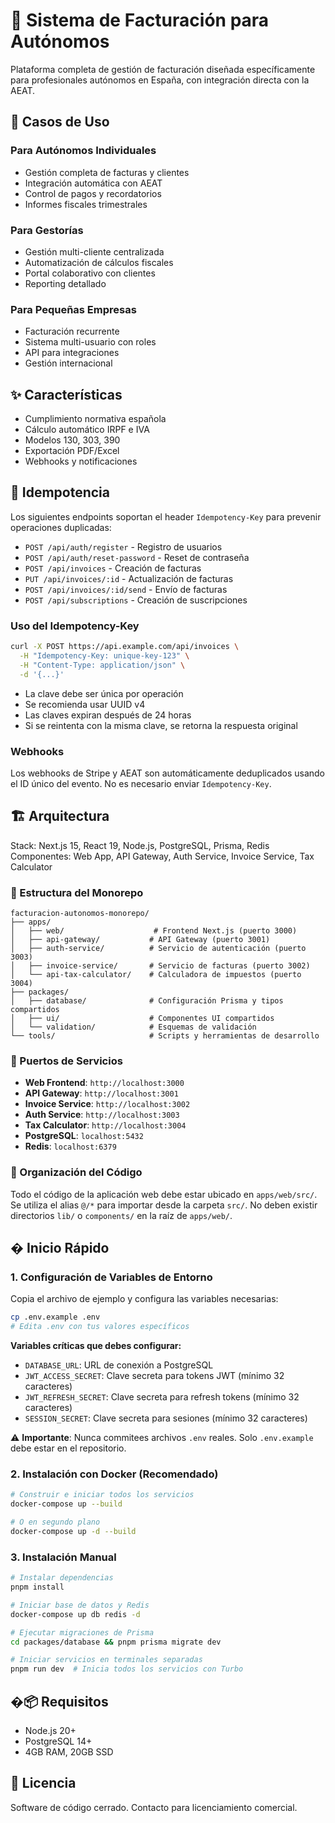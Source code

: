 # 💼 Sistema de Facturación para Autónomos

Plataforma completa de gestión de facturación diseñada específicamente para profesionales autónomos en España, con integración directa con la AEAT.

## 🎯 Casos de Uso

### Para Autónomos Individuales

- Gestión completa de facturas y clientes
- Integración automática con AEAT
- Control de pagos y recordatorios
- Informes fiscales trimestrales

### Para Gestorías

- Gestión multi-cliente centralizada
- Automatización de cálculos fiscales
- Portal colaborativo con clientes
- Reporting detallado

### Para Pequeñas Empresas

- Facturación recurrente
- Sistema multi-usuario con roles
- API para integraciones
- Gestión internacional

## ✨ Características

- Cumplimiento normativa española
- Cálculo automático IRPF e IVA
- Modelos 130, 303, 390
- Exportación PDF/Excel
- Webhooks y notificaciones

## 🔄 Idempotencia

Los siguientes endpoints soportan el header `Idempotency-Key` para prevenir operaciones duplicadas:

- `POST /api/auth/register` - Registro de usuarios
- `POST /api/auth/reset-password` - Reset de contraseña
- `POST /api/invoices` - Creación de facturas
- `PUT /api/invoices/:id` - Actualización de facturas
- `POST /api/invoices/:id/send` - Envío de facturas
- `POST /api/subscriptions` - Creación de suscripciones

### Uso del Idempotency-Key

```bash
curl -X POST https://api.example.com/api/invoices \
  -H "Idempotency-Key: unique-key-123" \
  -H "Content-Type: application/json" \
  -d '{...}'
```

- La clave debe ser única por operación
- Se recomienda usar UUID v4
- Las claves expiran después de 24 horas
- Si se reintenta con la misma clave, se retorna la respuesta original

### Webhooks

Los webhooks de Stripe y AEAT son automáticamente deduplicados usando el ID único del evento. No es necesario enviar `Idempotency-Key`.

## 🏗️ Arquitectura

Stack: Next.js 15, React 19, Node.js, PostgreSQL, Prisma, Redis
Componentes: Web App, API Gateway, Auth Service, Invoice Service, Tax Calculator

### 📁 Estructura del Monorepo

```
facturacion-autonomos-monorepo/
├── apps/
│   ├── web/                    # Frontend Next.js (puerto 3000)
│   ├── api-gateway/           # API Gateway (puerto 3001)
│   ├── auth-service/          # Servicio de autenticación (puerto 3003)
│   ├── invoice-service/       # Servicio de facturas (puerto 3002)
│   └── api-tax-calculator/    # Calculadora de impuestos (puerto 3004)
├── packages/
│   ├── database/              # Configuración Prisma y tipos compartidos
│   ├── ui/                    # Componentes UI compartidos
│   └── validation/            # Esquemas de validación
└── tools/                     # Scripts y herramientas de desarrollo
```

### 🔌 Puertos de Servicios

- **Web Frontend**: `http://localhost:3000`
- **API Gateway**: `http://localhost:3001`
- **Invoice Service**: `http://localhost:3002`
- **Auth Service**: `http://localhost:3003`
- **Tax Calculator**: `http://localhost:3004`
- **PostgreSQL**: `localhost:5432`
- **Redis**: `localhost:6379`

### 📂 Organización del Código

Todo el código de la aplicación web debe estar ubicado en `apps/web/src/`. Se utiliza el alias `@/*` para importar desde la carpeta `src/`. No deben existir directorios `lib/` o `components/` en la raíz de `apps/web/`.

## � Inicio Rápido

### 1. Configuración de Variables de Entorno

Copia el archivo de ejemplo y configura las variables necesarias:

```bash
cp .env.example .env
# Edita .env con tus valores específicos
```

**Variables críticas que debes configurar:**

- `DATABASE_URL`: URL de conexión a PostgreSQL
- `JWT_ACCESS_SECRET`: Clave secreta para tokens JWT (mínimo 32 caracteres)
- `JWT_REFRESH_SECRET`: Clave secreta para refresh tokens (mínimo 32 caracteres)
- `SESSION_SECRET`: Clave secreta para sesiones (mínimo 32 caracteres)

⚠️ **Importante**: Nunca commitees archivos `.env` reales. Solo `.env.example` debe estar en el repositorio.

### 2. Instalación con Docker (Recomendado)

```bash
# Construir e iniciar todos los servicios
docker-compose up --build

# O en segundo plano
docker-compose up -d --build
```

### 3. Instalación Manual

```bash
# Instalar dependencias
pnpm install

# Iniciar base de datos y Redis
docker-compose up db redis -d

# Ejecutar migraciones de Prisma
cd packages/database && pnpm prisma migrate dev

# Iniciar servicios en terminales separadas
pnpm run dev  # Inicia todos los servicios con Turbo
```

## �📦 Requisitos

- Node.js 20+
- PostgreSQL 14+
- 4GB RAM, 20GB SSD

## 💼 Licencia

Software de código cerrado. Contacto para licenciamiento comercial.
